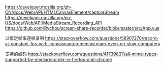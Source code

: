 https://developer.mozilla.org/zh-CN/docs/Web/API/HTMLCanvasElement/captureStream
https://developer.mozilla.org/en-US/docs/Web/API/MediaStream_Recording_API
https://github.com/Rychou/screen-share-recorder/blob/master/src/App.vue

以恒定帧率逐帧录制
https://stackoverflow.com/questions/58907270/record-at-constant-fps-with-canvascapturemediastream-even-on-slow-computers

支持的编码
https://stackoverflow.com/questions/41739837/all-mime-types-supported-by-mediarecorder-in-firefox-and-chrome